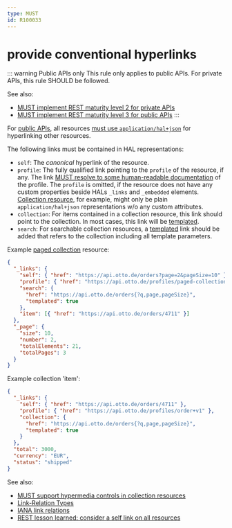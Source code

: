 ```yaml
---
type: MUST
id: R100033
---
```


# provide conventional hyperlinks

::: warning Public APIs only
This rule only applies to public APIs. For private APIs, this rule SHOULD be followed.

See also:

- [MUST implement REST maturity level 2 for private APIs](../050_hypermedia/1010_must-implement-rest-maturity-level-2-for-private-apis.md)
- [MUST implement REST maturity level 3 for public APIs](../050_hypermedia/1020_must-implement-rest-maturity-level-3-for-public-apis.md)
  :::

For [public APIs](../../010_core-principles/0030_api-scope.md), all resources
[must use `application/hal+json`](../050_hypermedia/1020_must-implement-rest-maturity-level-3-for-public-apis.md) for
hyperlinking other resources.

The following links must be contained in HAL representations:

- `self`: The _canonical_ hyperlink of the resource.
- `profile`: The fully qualified link pointing to the `profile` of the resource, if any. The link [MUST resolve to some
  human-readable documentation](./4010_must-use-resolvable-profile-urls.md) of the profile. The `profile` is omitted, 
  if the resource does not have any custom properties beside HALs `_links` and `_embedded` elements. [Collection
  resource](../040_resources/4000_collection-resources.md), for example, might only be plain `application/hal+json` 
  representations w/o any custom attributes.
- `collection`: For items contained in a collection resource, this link should point to the collection. In most cases, this
  link will be [templated](https://tools.ietf.org/html/draft-kelly-json-hal-08#section-5.2).
- `search`: For searchable collection resources, a [templated](https://tools.ietf.org/html/draft-kelly-json-hal-08#section-5.2)
  link should be added that refers to the collection including all template parameters.

Example [paged collection](../040_resources/4060_must-provide-page-metadata.md) resource:

```json
{
  "_links": {
    "self": { "href": "https://api.otto.de/orders?page=2&pageSize=10" },
    "profile": { "href": "https://api.otto.de/profiles/paged-collection+v1" },
    "search": {
      "href": "https://api.otto.de/orders{?q,page,pageSize}",
      "templated": true
    },
    "item": [{ "href": "https://api.otto.de/orders/4711" }]
  },
  "_page": {
    "size": 10,
    "number": 2,
    "totalElements": 21,
    "totalPages": 3
  }
}
```

Example collection 'item':

```json
{
  "_links": {
    "self": { "href": "https://api.otto.de/orders/4711" },
    "profile": { "href": "https://api.otto.de/profiles/order+v1" },
    "collection": {
      "href": "https://api.otto.de/orders{?q,page,pageSize}",
      "templated": true
    }
  },
  "total": 3000,
  "currency": "EUR",
  "status": "shipped"
}
```

See also:

- [MUST support hypermedia controls in collection resources](../040_resources/4070_must-support-hypermedia-controls.md)
- [Link-Relation Types](./3000_link-relation-types.md)
- [IANA link relations](http://www.iana.org/assignments/link-relations/link-relations.xhtml)
- [REST lesson learned: consider a self link on all resources](https://blog.ploeh.dk/2013/05/03/rest-lesson-learned-consider-a-self-link-on-all-resources/)
